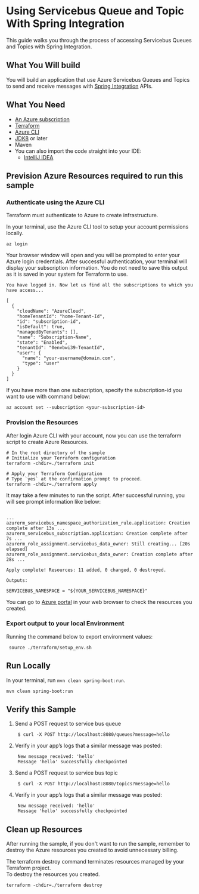 # Using Servicebus Queue and Topic With Spring Integration 

This guide walks you through the process of accessing Servicebus Queues and Topics with Spring Integration.

## What You Will build
You will build an application that use Azure Servicebus Queues and Topics to send and receive messages with [Spring Integration](https://spring.io/projects/spring-integration) APIs.

## What You Need

- [An Azure subscription](https://azure.microsoft.com/free/)
- [Terraform](https://www.terraform.io/)
- [Azure CLI](https://docs.microsoft.com/cli/azure/install-azure-cli)
- [JDK8](https://www.oracle.com/java/technologies/downloads/) or later
- Maven
- You can also import the code straight into your IDE:
    - [IntelliJ IDEA](https://www.jetbrains.com/idea/download)

## Prevision Azure Resources required to run this sample

### Authenticate using the Azure CLI  
Terraform must authenticate to Azure to create infrastructure.

In your terminal, use the Azure CLI tool to setup your account permissions locally.

```shell
az login
```

Your browser window will open and you will be prompted to enter your Azure login credentials. After successful authentication, your terminal will display your subscription information. You do not need to save this output as it is saved in your system for Terraform to use.

```shell
You have logged in. Now let us find all the subscriptions to which you have access...

[
  {
    "cloudName": "AzureCloud",
    "homeTenantId": "home-Tenant-Id",
    "id": "subscription-id",
    "isDefault": true,
    "managedByTenants": [],
    "name": "Subscription-Name",
    "state": "Enabled",
    "tenantId": "0envbwi39-TenantId",
    "user": {
      "name": "your-username@domain.com",
      "type": "user"
    }
  }
]
```

If you have more than one subscription, specify the subscription-id you want to use with command below: 
```shell
az account set --subscription <your-subscription-id>
```

### Provision the Resources

After login Azure CLI with your account, now you can use the terraform script to create Azure Resources.

```shell
# In the root directory of the sample
# Initialize your Terraform configuration
terraform -chdir=./terraform init

# Apply your Terraform Configuration
# Type `yes` at the confirmation prompt to proceed.
terraform -chdir=./terraform apply

```




It may take a few minutes to run the script. After successful running, you will see prompt information like below:

```shell

...
azurerm_servicebus_namespace_authorization_rule.application: Creation complete after 13s ...
azurerm_servicebus_subscription.application: Creation complete after 7s ...
azurerm_role_assignment.servicebus_data_owner: Still creating... [20s elapsed]
azurerm_role_assignment.servicebus_data_owner: Creation complete after 28s ...

Apply complete! Resources: 11 added, 0 changed, 0 destroyed.

Outputs:

SERVICEBUS_NAMESPACE = "${YOUR_SERVICEBUS_NAMESPACE}"

```

You can go to [Azure portal](https://ms.portal.azure.com/) in your web browser to check the resources you created.

### Export output to your local Environment
Running the command below to export environment values:

```shell
 source ./terraform/setup_env.sh
```

## Run Locally

In your terminal, run `mvn clean spring-boot:run`.


```shell
mvn clean spring-boot:run
```

## Verify this Sample

1. Send a POST request to service bus queue

        $ curl -X POST http://localhost:8080/queues?message=hello

2. Verify in your app’s logs that a similar message was posted:

        New message received: 'hello'
        Message 'hello' successfully checkpointed
3. Send a POST request to service bus topic

        $ curl -X POST http://localhost:8080/topics?message=hello

4. Verify in your app’s logs that a similar message was posted:

        New message received: 'hello'
        Message 'hello' successfully checkpointed

## Clean up Resources
After running the sample, if you don't want to run the sample, remember to destroy the Azure resources you created to avoid unnecessary billing.

The terraform destroy command terminates resources managed by your Terraform project.   
To destroy the resources you created.

```shell
terraform -chdir=./terraform destroy
```




